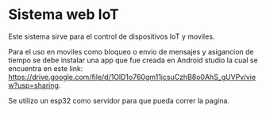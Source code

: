 # Sistema web IoT
Este sistema sirve para el control de dispositivos IoT y moviles.

Para el uso en moviles como bloqueo o envio de mensajes y asigancion de tiempo se debe instalar una app que fue creada en Android studio la cual se encuentra en este link: https://drive.google.com/file/d/1OlD1o760gm11jcsuCzhB8o0AhS_gUVPv/view?usp=sharing.

Se utilizo un esp32 como servidor para que pueda correr la pagina.

